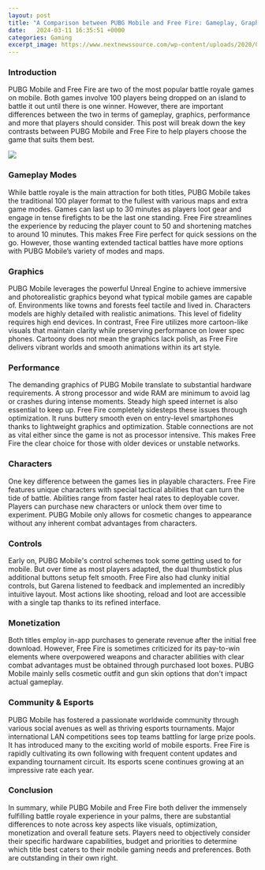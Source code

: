 ```yaml
---
layout: post
title: "A Comparison between PUBG Mobile and Free Fire: Gameplay, Graphics, Performance and More"
date:   2024-03-11 16:35:51 +0000
categories: Gaming
excerpt_image: https://www.nextnewssource.com/wp-content/uploads/2020/09/PUBG-Mobile-vs-Free-Fire.png
---
```


### Introduction
PUBG Mobile and Free Fire are two of the most popular battle royale games on mobile. Both games involve 100 players being dropped on an island to battle it out until there is one winner. However, there are important differences between the two in terms of gameplay, graphics, performance and more that players should consider. This post will break down the key contrasts between PUBG Mobile and Free Fire to help players choose the game that suits them best.

![](https://www.nextnewssource.com/wp-content/uploads/2020/09/PUBG-Mobile-vs-Free-Fire.png)
### Gameplay Modes 
While battle royale is the main attraction for both titles, PUBG Mobile takes the traditional 100 player format to the fullest with various maps and extra game modes. Games can last up to 30 minutes as players loot gear and engage in tense firefights to be the last one standing. Free Fire streamlines the experience by reducing the player count to 50 and shortening matches to around 10 minutes. This makes Free Fire perfect for quick sessions on the go. However, those wanting extended tactical battles have more options with PUBG Mobile’s variety of modes and maps.
### Graphics
PUBG Mobile leverages the powerful Unreal Engine to achieve immersive and photorealistic graphics beyond what typical mobile games are capable of. Environments like towns and forests feel tactile and lived in. Characters models are highly detailed with realistic animations. This level of fidelity requires high end devices. In contrast, Free Fire utilizes more cartoon-like visuals that maintain clarity while preserving performance on lower spec phones. Cartoony does not mean the graphics lack polish, as Free Fire delivers vibrant worlds and smooth animations within its art style.  
### Performance  
The demanding graphics of PUBG Mobile translate to substantial hardware requirements. A strong processor and wide RAM are minimum to avoid lag or crashes during intense moments. Steady high speed internet is also essential to keep up. Free Fire completely sidesteps these issues through optimization. It runs buttery smooth even on entry-level smartphones thanks to lightweight graphics and optimization. Stable connections are not as vital either since the game is not as processor intensive. This makes Free Fire the clear choice for those with older devices or unstable networks.
### Characters
One key difference between the games lies in playable characters. Free Fire features unique characters with special tactical abilities that can turn the tide of battle. Abilities range from faster heal rates to deployable cover. Players can purchase new characters or unlock them over time to experiment. PUBG Mobile only allows for cosmetic changes to appearance without any inherent combat advantages from characters. 
### Controls
Early on, PUBG Mobile's control schemes took some getting used to for mobile. But over time as most players adapted, the dual thumbstick plus additional buttons setup felt smooth. Free Fire also had clunky initial controls, but Garena listened to feedback and implemented an incredibly intuitive layout. Most actions like shooting, reload and loot are accessible with a single tap thanks to its refined interface.
### Monetization
Both titles employ in-app purchases to generate revenue after the initial free download. However, Free Fire is sometimes criticized for its pay-to-win elements where overpowered weapons and character abilities with clear combat advantages must be obtained through purchased loot boxes. PUBG Mobile mainly sells cosmetic outfit and gun skin options that don't impact actual gameplay.
### Community & Esports
PUBG Mobile has fostered a passionate worldwide community through various social avenues as well as thriving esports tournaments. Major international LAN competitions sees top teams battling for large prize pools. It has introduced many to the exciting world of mobile esports. Free Fire is rapidly cultivating its own following with frequent content updates and expanding tournament circuit. Its esports scene continues growing at an impressive rate each year.
### Conclusion
In summary, while PUBG Mobile and Free Fire both deliver the immensely fulfilling battle royale experience in your palms, there are substantial differences to note across key aspects like visuals, optimization, monetization and overall feature sets. Players need to objectively consider their specific hardware capabilities, budget and priorities to determine which title best caters to their mobile gaming needs and preferences. Both are outstanding in their own right.